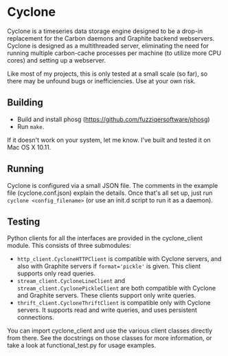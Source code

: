 # Cyclone

Cyclone is a timeseries data storage engine designed to be a drop-in replacement for the Carbon daemons and Graphite backend webservers. Cyclone is designed as a multithreaded server, eliminating the need for running multiple carbon-cache processes per machine (to utilize more CPU cores) and setting up a webserver.

Like most of my projects, this is only tested at a small scale (so far), so there may be unfound bugs or inefficiencies. Use at your own risk.

## Building

- Build and install phosg (https://github.com/fuzziqersoftware/phosg)
- Run `make`.

If it doesn't work on your system, let me know. I've built and tested it on Mac OS X 10.11.

## Running

Cyclone is configured via a small JSON file. The comments in the example file (cyclone.conf.json) explain the details. Once that's all set up, just run `cyclone <config_filename>` (or use an init.d script to run it as a daemon).

## Testing

Python clients for all the interfaces are provided in the cyclone_client module. This consists of three submodules:
- `http_client.CycloneHTTPClient` is compatible with Cyclone servers, and also with Graphite servers if `format='pickle'` is given. This client supports only read queries.
- `stream_client.CycloneLineClient` and `stream_client.CyclonePickleClient` are both compatible with Cyclone and Graphite servers. These clients support only write queries.
- `thrift_client.CycloneThriftClient` is compatible only with Cyclone servers. It supports read and write queries, and uses persistent connections.

You can import cyclone_client and use the various client classes directly from there. See the docstrings on those classes for more information, or take a look at functional_test.py for usage examples.
